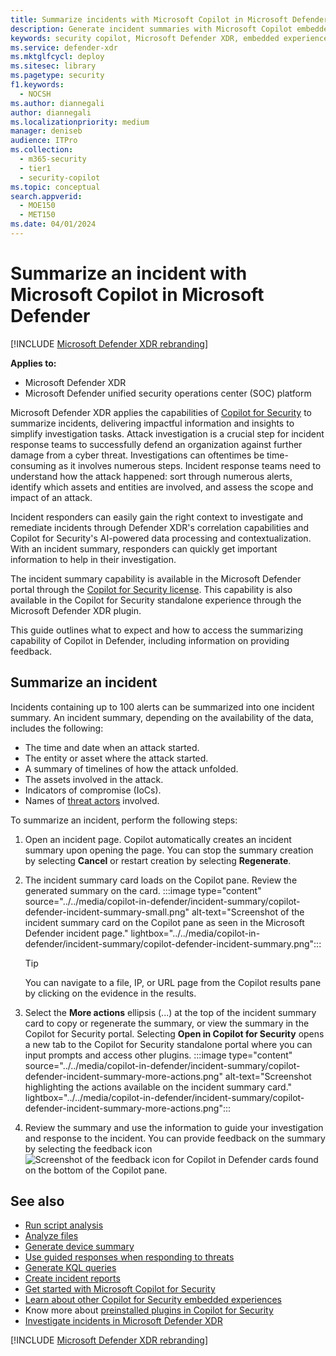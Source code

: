 ```yaml
---
title: Summarize incidents with Microsoft Copilot in Microsoft Defender
description: Generate incident summaries with Microsoft Copilot embedded in Microsoft Defender.
keywords: security copilot, Microsoft Defender XDR, embedded experience, incident summary, script analyzer, script analysis, query assistant, m365, guided response, incident response playbooks, incident response, summary, summarize incident, summarize incidents, incident overview, write incident summary, Microsoft Copilot for Security, Copilot in Defender, Microsoft Defender
ms.service: defender-xdr
ms.mktglfcycl: deploy
ms.sitesec: library
ms.pagetype: security
f1.keywords:
  - NOCSH
ms.author: diannegali
author: diannegali
ms.localizationpriority: medium
manager: deniseb
audience: ITPro
ms.collection:
  - m365-security
  - tier1
  - security-copilot
ms.topic: conceptual
search.appverid:
  - MOE150
  - MET150
ms.date: 04/01/2024
---
```


# Summarize an incident with Microsoft Copilot in Microsoft Defender

[!INCLUDE [Microsoft Defender XDR rebranding](../includes/microsoft-defender.md)]

**Applies to:**

- Microsoft Defender XDR
- Microsoft Defender unified security operations center (SOC) platform

Microsoft Defender XDR applies the capabilities of [Copilot for Security](/security-copilot/microsoft-security-copilot) to summarize incidents, delivering impactful information and insights to simplify investigation tasks. Attack investigation is a crucial step for incident response teams to successfully defend an organization against further damage from a cyber threat. Investigations can oftentimes be time-consuming as it involves numerous steps. Incident response teams need to understand how the attack happened: sort through numerous alerts, identify which assets and entities are involved, and assess the scope and impact of an attack.

Incident responders can easily gain the right context to investigate and remediate incidents through Defender XDR's correlation capabilities and Copilot for Security's AI-powered data processing and contextualization. With an incident summary, responders can quickly get important information to help in their investigation.

The incident summary capability is available in the Microsoft Defender portal through the [Copilot for Security license](/security-copilot/faq-security-copilot). This capability is also available in the Copilot for Security standalone experience through the Microsoft Defender XDR plugin.

This guide outlines what to expect and how to access the summarizing capability of Copilot in Defender, including information on providing feedback.

## Summarize an incident

Incidents containing up to 100 alerts can be summarized into one incident summary. An incident summary, depending on the availability of the data, includes the following:

- The time and date when an attack started.
- The entity or asset where the attack started.
- A summary of timelines of how the attack unfolded.
- The assets involved in the attack.
- Indicators of compromise (IoCs).
- Names of [threat actors](/microsoft-365/security/intelligence/microsoft-threat-actor-naming) involved.

To summarize an incident, perform the following steps:

1. Open an incident page. Copilot automatically creates an incident summary upon opening the page. You can stop the summary creation by selecting **Cancel** or restart creation by selecting **Regenerate**.

2. The incident summary card loads on the Copilot pane. Review the generated summary on the card.
   :::image type="content" source="../../media/copilot-in-defender/incident-summary/copilot-defender-incident-summary-small.png" alt-text="Screenshot of the incident summary card on the Copilot pane as seen in the Microsoft Defender incident page." lightbox="../../media/copilot-in-defender/incident-summary/copilot-defender-incident-summary.png":::
   > [!TIP]
   > You can navigate to a file, IP, or URL page from the Copilot results pane by clicking on the evidence in the results.
3. Select the **More actions** ellipsis (...) at the top of the incident summary card to copy or regenerate the summary, or view the summary in the Copilot for Security portal. Selecting **Open in Copilot for Security** opens a new tab to the Copilot for Security standalone portal where you can input prompts and access other plugins.
   :::image type="content" source="../../media/copilot-in-defender/incident-summary/copilot-defender-incident-summary-more-actions.png" alt-text="Screenshot highlighting the actions available on the incident summary card." lightbox="../../media/copilot-in-defender/incident-summary/copilot-defender-incident-summary-more-actions.png":::
4. Review the summary and use the information to guide your investigation and response to the incident. You can provide feedback on the summary by selecting the feedback icon ![Screenshot of the feedback icon for Copilot in Defender cards](../../media/copilot-in-defender/copilot-defender-feedback.png) found on the bottom of the Copilot pane.

## See also

- [Run script analysis](security-copilot-m365d-script-analysis.md)
- [Analyze files](copilot-in-defender-file-analysis.md)
- [Generate device summary](copilot-in-defender-device-summary.md)
- [Use guided responses when responding to threats](security-copilot-m365d-guided-response.md)
- [Generate KQL queries](advanced-hunting-security-copilot.md)
- [Create incident reports](security-copilot-m365d-create-incident-report.md)
- [Get started with Microsoft Copilot for Security](/security-copilot/get-started-security-copilot)
- [Learn about other Copilot for Security embedded experiences](/security-copilot/experiences-security-copilot)
- Know more about [preinstalled plugins in Copilot for Security](/security-copilot/manage-plugins#preinstalled-plugins)
- [Investigate incidents in Microsoft Defender XDR](investigate-incidents.md)

[!INCLUDE [Microsoft Defender XDR rebranding](../includes/defender-m3d-techcommunity.md)]
